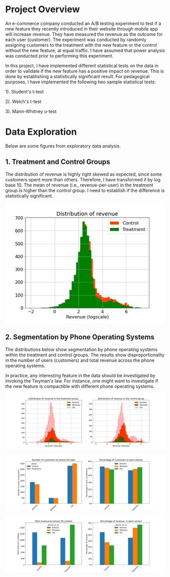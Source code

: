 # Project Overview

An e-commerce company conducted an A/B testing experiment to test if a new feature they recently introduced in their website through mobile app will increase revenue. They have measured the revenue as the outcome for each user (customer). The experiment was conducted by randomly assigning customers to the treatment with the new feature or the control without the new feature, at equal traffic. I have assumed that power analysis was conducted prior to performing this experiment.

In this project, I have implemented different statistical tests on the data in order to validate if the new feature has a positive impact on revenue. This is done by establishing a statistically significant result.  For pedagogical purposes, I have implemented the following two sample statistical tests:

1). Student's t-test

2). Welch's t-test

3). Mann-Whitney u-test


# Data Exploration
Below are some figures from exploratory data analysis.

## 1. Treatment and Control Groups
The distribution of revenue is highly right skewed as expected, since some customers spent more than others. Therefore, I have transformed it by log base 10. The mean of revenue (i.e., revenue-per-user) in the treatment group is higher than the control group. I need to establish if the difference is statistically significant. 

![fig](images/fig1.png)

## 2. Segmentation by Phone Operating Systems
The distributions below show segmentation by phone operating systems within the treatment and control groups. The results show disproportionality in the number of users (customers) and total revenue across the phone operating systems.

In practice, any interesting feature in the data should be investigated by invoking the Twyman's law. For instance, one might want to investigate if the new feature is compactible with different phone operating systems.

![fig](images/fig4.png)

![fig](images/fig3.png)

![fig](images/fig2.png)



